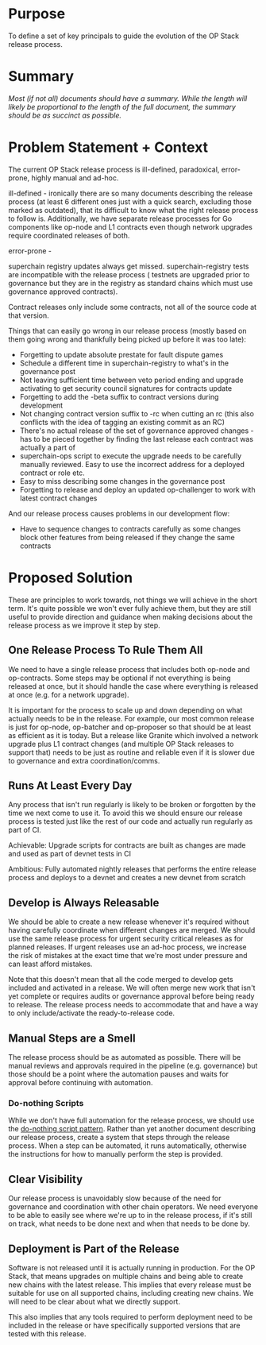 # Purpose

To define a set of key principals to guide the evolution of the OP Stack release process.

# Summary

*Most (if not all) documents should have a summary. While the length will likely be proportional to the length of the
full document, the summary should be as succinct as possible.*

# Problem Statement + Context

The current OP Stack release process is ill-defined, paradoxical, error-prone, highly manual and ad-hoc.

ill-defined - ironically there are so many documents describing the release process (at least 6 different ones just with
a quick search, excluding those marked as outdated), that its difficult to know what the right release process to follow
is. Additionally, we have separate release processes for Go components like op-node and L1 contracts even though network
upgrades require coordinated releases of both.

error-prone -

superchain registry updates always get missed. superchain-registry tests are incompatible with the release process (
testnets are upgraded prior to governance but they are in the registry as standard chains which must use governance
approved contracts).

Contract releases only include some contracts, not all of the source code at that version.

Things that can easily go wrong in our release process (mostly based on them going wrong and thankfully being picked up
before it was too late):

* Forgetting to update absolute prestate for fault dispute games
* Schedule a different time in superchain-registry to what's in the governance post
* Not leaving sufficient time between veto period ending and upgrade activating to get security council signatures for
  contracts update
* Forgetting to add the -beta suffix to contract versions during development
* Not changing contract version suffix to -rc when cutting an rc (this also conflicts with the idea of tagging an
  existing commit as an RC)
* There's no actual release of the set of governance approved changes - has to be pieced together by finding the last
  release each contract was actually a part of
* superchain-ops script to execute the upgrade needs to be carefully manually reviewed. Easy to use the incorrect
  address for a deployed contract or role etc.
* Easy to miss describing some changes in the governance post
* Forgetting to release and deploy an updated op-challenger to work with latest contract changes

And our release process causes problems in our development flow:

* Have to sequence changes to contracts carefully as some changes block other features from being released if they
  change the same contracts

# Proposed Solution

These are principles to work towards, not things we will achieve in the short term. It's quite possible we won't ever
fully achieve them, but they are still useful to provide direction and guidance when making decisions about the release
process as we improve it step by step.

## One Release Process To Rule Them All

We need to have a single release process that includes both op-node and op-contracts. Some steps may be optional if not
everything is being released at once, but it should handle the case where everything is released at once (e.g. for a
network upgrade).

It is important for the process to scale up and down depending on what actually needs to be in the release. For example,
our most common release is just for op-node, op-batcher and op-proposer so that should be at least as efficient as it is
today. But a release like Granite which involved a network upgrade plus L1 contract changes (and multiple OP Stack
releases to support that) needs to be just as routine and reliable even if it is slower due to governance and extra
coordination/comms.

## Runs At Least Every Day

Any process that isn't run regularly is likely to be broken or forgotten by the time we next come to use it. To avoid
this we should ensure our release process is tested just like the rest of our code and actually run regularly as part of
CI.

Achievable: Upgrade scripts for contracts are built as changes are made and used as part of devnet tests in CI

Ambitious: Fully automated nightly releases that performs the entire release process and deploys to a devnet and creates
a new devnet from scratch

## Develop is Always Releasable

We should be able to create a new release whenever it's required without having carefully coordinate when different
changes are merged. We should use the same release process for urgent security critical releases as for planned
releases. If urgent releases use an ad-hoc process, we increase the risk of mistakes at the exact time that we're most
under pressure and can least afford mistakes.

Note that this doesn't mean that all the code merged to develop gets included and activated in a release. We will often
merge new work that isn't yet complete or requires audits or governance approval before being ready to release. The
release process needs to accommodate that and have a way to only include/activate the ready-to-release code.

## Manual Steps are a Smell

The release process should be as automated as possible. There will be manual reviews and approvals required in the
pipeline (e.g. governance) but those should be a point where the automation pauses and waits for approval before
continuing with automation.

### Do-nothing Scripts

While we don't have full automation for the release process, we should use
the [do-nothing script pattern](https://blog.danslimmon.com/2019/07/15/do-nothing-scripting-the-key-to-gradual-automation/).
Rather than yet another document describing our release process, create a system that steps through the release process.
When a step can be automated, it runs automatically, otherwise the instructions for how to manually perform the step is
provided.

## Clear Visibility

Our release process is unavoidably slow because of the need for governance and coordination with other chain operators.
We need everyone to be able to easily see where we're up to in the release process, if it's still on track, what
needs to be done next and when that needs to be done by.

## Deployment is Part of the Release

Software is not released until it is actually running in production. For the OP Stack, that means upgrades on multiple
chains and being able to create new chains with the latest release. This implies that every release must be suitable for
use on all supported chains, including creating new chains. We will need to be clear about what we directly support.

This also implies that any tools required to perform deployment need to be included in the release or have specifically
supported versions that are tested with this release.
